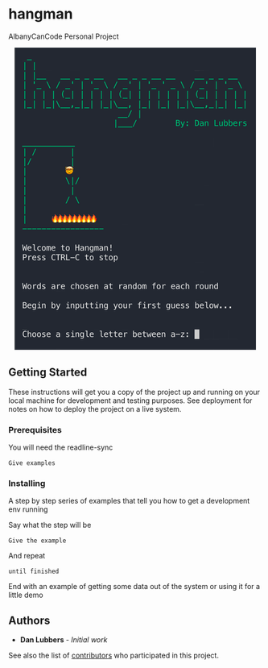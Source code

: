 # hangman
AlbanyCanCode Personal Project

<p align="center">
  <img src="https://github.com/danlubbers/hangman/blob/master/assets/dan-lubbers-hangman.png" alt="dan-lubbers-hangman-screen-shot">
</p>

## Getting Started

These instructions will get you a copy of the project up and running on your local machine for development and testing purposes. See deployment for notes on how to deploy the project on a live system.

### Prerequisites

You will need the readline-sync

```
Give examples
```

### Installing

A step by step series of examples that tell you how to get a development env running

Say what the step will be

```
Give the example
```

And repeat

```
until finished
```

End with an example of getting some data out of the system or using it for a little demo


## Authors

* **Dan Lubbers** - *Initial work*

See also the list of [contributors](https://github.com/your/project/contributors) who participated in this project.

